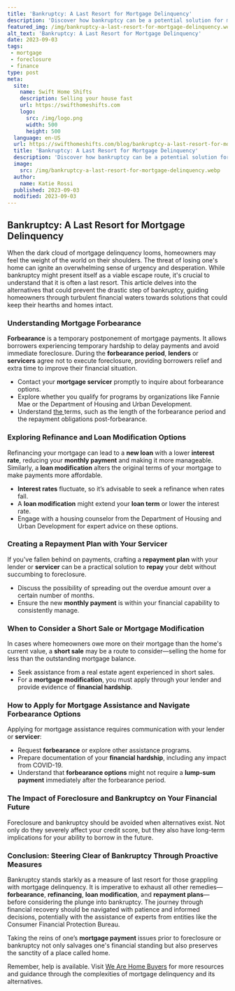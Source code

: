 ```yaml
---
title: 'Bankruptcy: A Last Resort for Mortgage Delinquency'
description: 'Discover how bankruptcy can be a potential solution for mortgage delinquency. Learn about its implications and find answers to your curious questions.'
featured_img: /img/bankruptcy-a-last-resort-for-mortgage-delinquency.webp
alt_text: 'Bankruptcy: A Last Resort for Mortgage Delinquency'
date: 2023-09-03
tags:
 - mortgage
 - foreclosure
 - finance
type: post
meta:
  site:
    name: Swift Home Shifts
    description: Selling your house fast
    url: https://swifthomeshifts.com
    logo:
      src: /img/logo.png
      width: 500
      height: 500
  language: en-US
  url: https://swifthomeshifts.com/blog/bankruptcy-a-last-resort-for-mortgage-delinquency
  title: 'Bankruptcy: A Last Resort for Mortgage Delinquency'
  description: 'Discover how bankruptcy can be a potential solution for mortgage delinquency. Learn about its implications and find answers to your curious questions.'
  image:
    src: /img/bankruptcy-a-last-resort-for-mortgage-delinquency.webp
  author:
    name: Katie Rossi
  published: 2023-09-03
  modified: 2023-09-03
---
```



## Bankruptcy: A Last Resort for Mortgage Delinquency

When the dark cloud of mortgage delinquency looms, homeowners may feel the weight of the world on their shoulders. The threat of losing one's home can ignite an overwhelming sense of urgency and desperation. While bankruptcy might present itself as a viable escape route, it's crucial to understand that it is often a last resort. This article delves into the alternatives that could prevent the drastic step of bankruptcy, guiding homeowners through turbulent financial waters towards solutions that could keep their hearths and homes intact.

### Understanding Mortgage Forbearance

**Forbearance** is a temporary postponement of mortgage payments. It allows borrowers experiencing temporary hardship to delay payments and avoid immediate foreclosure. During the **forbearance period**, **lenders** or **servicers** agree not to execute foreclosure, providing borrowers relief and extra time to improve their financial situation.
  - Contact your **mortgage servicer** promptly to inquire about forbearance options.
  - Explore whether you qualify for programs by organizations like Fannie Mae or the Department of Housing and Urban Development.
  - Understand [the  ](https://swifthomeshifts.com/blog/the-process-and-implications-of-a-short-sale)terms, such as the length of the forbearance period and the repayment obligations post-forbearance.

### Exploring Refinance and Loan Modification Options

Refinancing your mortgage can lead to a **new loan** with a lower **interest rate**, reducing your **monthly payment** and making it more manageable. Similarly, a **loan modification** alters the original terms of your mortgage to make payments more affordable.
  - **Interest rates** fluctuate, so it’s advisable to seek a refinance when rates fall.
  - A **loan modification** might extend your **loan term** or lower the interest rate.
  - Engage with a housing counselor from the Department of Housing and Urban Development for expert advice on these options.

### Creating a Repayment Plan with Your Servicer

If you've fallen behind on payments, crafting a **repayment plan** with your lender or **servicer** can be a practical solution to **repay** your debt without succumbing to foreclosure.
  - Discuss the possibility of spreading out the overdue amount over a certain number of months.
  - Ensure the new **monthly payment** is within your financial capability to consistently manage.

### When to Consider a Short Sale or Mortgage Modification

In cases where homeowners owe more on their mortgage than the home's current value, a **short sale** may be a route to consider—selling the home for less than the outstanding mortgage balance.
  - Seek assistance from a real estate agent experienced in short sales.
  - For a **mortgage modification**, you must apply through your lender and provide evidence of **financial hardship**.

### How to Apply for Mortgage Assistance and Navigate Forbearance Options

Applying for mortgage assistance requires communication with your lender or **servicer**:
  - Request **forbearance** or explore other assistance programs.
  - Prepare documentation of your **financial hardship**, including any impact from COVID-19.
  - Understand that **forbearance options** might not require a **lump-sum payment** immediately after the forbearance period.

### The Impact of Foreclosure and Bankruptcy on Your Financial Future

Foreclosure and bankruptcy should be avoided when alternatives exist. Not only do they severely affect your credit score, but they also have long-term implications for your ability to borrow in the future.

### Conclusion: Steering Clear of Bankruptcy Through Proactive Measures

Bankruptcy stands starkly as a measure of last resort for those grappling with mortgage delinquency. It is imperative to exhaust all other remedies—**forbearance**, **refinancing**, **loan modification**, and **repayment plans**—before considering the plunge into bankruptcy. The journey through financial recovery should be navigated with patience and informed decisions, potentially with the assistance of experts from entities like the Consumer Financial Protection Bureau.

Taking the reins of one’s **mortgage payment** issues prior to foreclosure or bankruptcy not only salvages one's financial standing but also preserves the sanctity of a place called home.

Remember, help is available. Visit [We Are Home Buyers](https://www.wearehomebuyers.com/) for more resources and guidance through the complexities of mortgage delinquency and its alternatives.